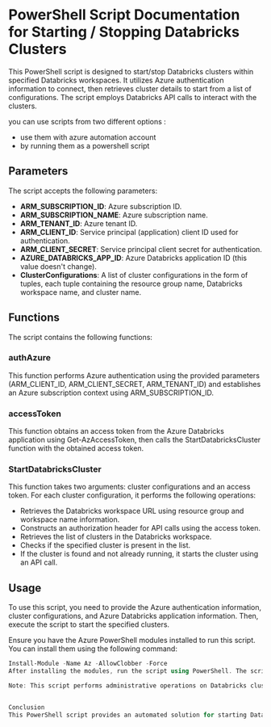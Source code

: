 # PowerShell Script Documentation for Starting / Stopping Databricks Clusters

This PowerShell script is designed to start/stop Databricks clusters within specified Databricks workspaces. It utilizes Azure authentication information to connect, then retrieves cluster details to start from a list of configurations. The script employs Databricks API calls to interact with the clusters.

you can use scripts from two different options :
- use them with azure automation account 
- by running them as a powershell script

## Parameters

The script accepts the following parameters:

- **ARM_SUBSCRIPTION_ID**: Azure subscription ID.
- **ARM_SUBSCRIPTION_NAME**: Azure subscription name.
- **ARM_TENANT_ID**: Azure tenant ID.
- **ARM_CLIENT_ID**: Service principal (application) client ID used for authentication.
- **ARM_CLIENT_SECRET**: Service principal client secret for authentication.
- **AZURE_DATABRICKS_APP_ID**: Azure Databricks application ID (this value doesn't change).
- **ClusterConfigurations**: A list of cluster configurations in the form of tuples, each tuple containing the resource group name, Databricks workspace name, and cluster name.

## Functions

The script contains the following functions:

### authAzure

This function performs Azure authentication using the provided parameters (ARM_CLIENT_ID, ARM_CLIENT_SECRET, ARM_TENANT_ID) and establishes an Azure subscription context using ARM_SUBSCRIPTION_ID.

### accessToken

This function obtains an access token from the Azure Databricks application using Get-AzAccessToken, then calls the StartDatabricksCluster function with the obtained access token.

### StartDatabricksCluster

This function takes two arguments: cluster configurations and an access token. For each cluster configuration, it performs the following operations:

- Retrieves the Databricks workspace URL using resource group and workspace name information.
- Constructs an authorization header for API calls using the access token.
- Retrieves the list of clusters in the Databricks workspace.
- Checks if the specified cluster is present in the list.
- If the cluster is found and not already running, it starts the cluster using an API call.

## Usage

To use this script, you need to provide the Azure authentication information, cluster configurations, and Azure Databricks application information. Then, execute the script to start the specified clusters.

Ensure you have the Azure PowerShell modules installed to run this script. You can install them using the following command:

```powershell
Install-Module -Name Az -AllowClobber -Force
After installing the modules, run the script using PowerShell. The script will authenticate the Azure Databricks application, retrieve the necessary access tokens, and start the clusters specified in the configurations.

Note: This script performs administrative operations on Databricks clusters. Ensure you have the appropriate permissions to perform these operations in your Azure and Databricks environment.


Conclusion
This PowerShell script provides an automated solution for starting Databricks clusters in an Azure environment. It uses Azure authentication to connect and Databricks API calls to interact with the clusters. By providing the proper parameters, you can easily start multiple Databricks clusters in a single script execution.